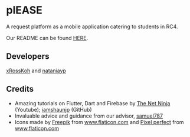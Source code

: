 # plEASE

A request platform as a mobile application catering to students in RC4.

Our README can be found [HERE](https://docs.google.com/document/d/1VRSlLv7ZIN3zxrXqvlcyMiMwd5wSsdoL0wLNfMgnjcI/edit?usp=sharing).

## Developers

[xRossKoh](https://github.com/xRossKoh) and [nataniayp](https://github.com/nataniayp)

## Credits

* Amazing tutorials on Flutter, Dart and Firebase by [The Net Ninja](https://www.youtube.com/channel/UCW5YeuERMmlnqo4oq8vwUpg) (Youtube); [iamshaunjp](https://www.youtube.com/channel/UCW5YeuERMmlnqo4oq8vwUpg) (GitHub)
* Invaluable advice and guidance from our advisor, [samuel787](https://github.com/Samuel787/Samuel787.github.io)
* <div>Icons made by <a href="https://www.freepik.com" title="Freepik">Freepik</a> from <a href="https://www.flaticon.com/" title="Flaticon">www.flaticon.com</a> and <a href="https://www.flaticon.com/authors/pixel-perfect" title="Pixel perfect">Pixel perfect</a> from <a href="https://www.flaticon.com/" title="Flaticon">www.flaticon.com</a></div>
